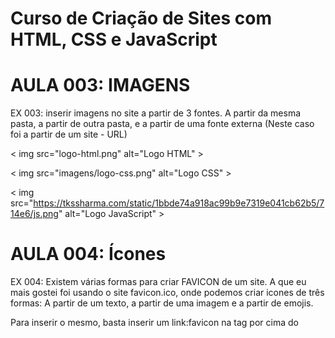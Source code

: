 # Curso de Criação de Sites com HTML, CSS e JavaScript

# AULA 003: IMAGENS
EX 003: inserir imagens no site a partir de 3 fontes. A partir da mesma pasta, a partir de outra pasta, e a partir de uma fonte externa (Neste caso foi a partir de um site - URL)

<!-- Inserir imagens a partir da mesma pasta -->
< img src="logo-html.png" alt="Logo HTML" >

<!-- Inserir imagens a partir de uma pasta dentro da pasta -->    
< img src="imagens/logo-css.png" alt="Logo CSS" >

<!-- Inserir uma pasta a partir de um site com um URL -->
< img src="https://tkssharma.com/static/1bbde74a918ac99b9e7319e041cb62b5/714e6/js.png" alt="Logo JavaScript" >

# AULA 004: Ícones
EX 004: Existem várias formas para criar FAVICON de um site. A que eu mais gostei foi usando o site favicon.ico, onde podemos criar icones de três formas: A partir de um texto, a partir de uma imagem e a partir de emojis.

Para inserir o mesmo, basta inserir um link:favicon na tag <head> por cima do <title> a tag < link rel="shortcut icon" href="html.ico" type = "image/x-icon" >

# AULA 006: Hierarquia de Títulos
EX 006: Para criar a hierarquia dos títulos é necessário inserir as tags <h1> até a <h6>

# AULA 008: Formatação - Negrito e Itálico

Quando quisermos negritar, não usamos < b >xxx< /b > passamos a usar os < Strong >xxx< /strong > e no itálico, já não usamos < i >xxx< /i >, mas sim < em >xxx< /em >. 

Usamos a tecla de Atalho Ctrl + Shift + P, para abrir o Wrap with abbreviation, para podermos colocar as tags de forma mais rápida, sem ter que estar constantemente abrir e fechar.

Outras Formatações:

EX 008 - CÓDIGO FONTE: São partes de um código.

O código fonte de um site é o conjunto de instruções em linguagem HTML (Hypertext Markup Language) que define a estrutura e o conteúdo de uma página da web. Basicamente, é o “esqueleto” de um site, contendo todas as marcações e comandos que ditam como a página deve ser exibida no navegador.

<code> <!-- Ao fazer simplesmente o code ele perde a indentação -->
    num = int(input('Digite um número'))
    if num % 2 == 0:
        print(f'O número {num} é PAR)
    else
        print(f'O número {num} é ÍMPAR)
    print('Fim do programa')
</code>

<pre>
    <code> <!-- usando assim, ele vai indentar, mas vai colocar o texto com as tabulações e na pagina vai aparecer mais a esquerda -->
        num = int(input('Digite um número'))
        if num % 2 == 0:
            print(f'O número {num} é PAR)
        else
            print(f'O número {num} é ÍMPAR)
        print('Fim do programa')
    </code>
</pre>

BLOCKQUOTE: é para criar sitações extraidas de um livro, por exemplo algo que alguém escreveu e nós queremos fazer referência desta frase. Então usamos a blockquote, escrevemos a passagem dentro do < blockquote > e usamos um parâmetro dentro dela cite="": < blockquote cite="" > e dentro deste colamos o link do site.

# AULA 009: LISTAS ORDENADAS E LISTAS NÃO ORDENADAS

LISTAS ORDENADAS: Para usar as Ordered List, usa-se a tag < ol > para delimitar a lista e < li > (list item) para identificar cada item da lista. A tag < ol > possui um parâmetro type, onde configuramos o tipo de marcador da lista atual. As opções de valores para esse parâmetro são:

‣ 1 - Valor padrão. Cria listas numeradas. Ex: 1, 2, 3, 4, …
‣ A - Cria listas alfabéticas em maiúsculas. Ex: A, B, C, D, …
‣ a - Cria listas alfabéticas em minúsculas. Ex: a, b, c, d, …
‣ I - Cria listas com algarismos romanos em maiúsculas. Ex: I, II, III, IV, …
‣ i - Cria listas com algarismos romanos em minúsculas. Ex: i, ii, iii, iv, …

Também podemos indicar o início da contagem usando o parâmetro start. Por exemplo, a tag < ol type=“I” start = “5” > vai gerar itens numerados como V, VI, VII, VIII, IX, … 

LISTAS NÃO ORDENADAS: Para criar uma unordered list, vamos usar a tag < ul > para delimitar a lista e a tag < li > para criar cada um dos seus itens internos. O marcador padrão é a bolinha preta totalmente preenchida (circle), mas existe a opção de configurar a propriedade type da tag < ul > com os seguintes valores:

‣ disc - padrão. Uma bola preta totalmente pintada
‣ circle - Uma bola com uma borda preta e sem preenchimento
‣ square - Um pequeno quadrado preto totalmente pintado

LISTAS DE DEFINIÇÃO

dl - Definiction List (Lista de Definição):
dt - Definiction Term (Termo de Definição):
dd - Definiction Description (Descrição da Definição):

< dl >
    < dt >HTML< /dt >
    < dd >Linguagem de marcação utilizada para criar o conteúdo do site.< /dd >
</dl>

# AULA 010: LIGAÇÕES EM TODA PARTE

Para criar um hyperlink, devemos criar âncoras através da tag <a>. O principal atributo dessa tag é o href, que cria uma referência hipertexto,  dentro do atributo href, o que colocamos foi uma URL completa para outro site.

Para poder controlar onde o site de destino vai abrir, podemos usar o atributo target, que suporta os seguintes valores:
‣ _blank: vai abrir o link em uma nova janela em branco
‣ _self: vai abrir o link na janela ou frame atual (padrão) 

* Ligações Externas: <a href="https://www.facebook.com/kenenediogo98" target="_blank" rel="External" >minha conta do facebook</a>
* Ligações Internas: <a href="noticias/pag003.html" rel="next" target="_self">Terceira página (notícias)</a>

para efetuar download de algum material em PDF, ou de um arquivo ZIP qualquer. Aqui vão alguns media types bem usados no nosso dia-a-dia:
‣ application/zip       ‣ text/html     ‣ text/css      ‣ text/javascript       ‣ video/mp4         ‣ video/H264            ‣ video/JPEG
‣ audio/aac             ‣ audio/mpeg    ‣ font/ttf      ‣ image/jpeg            ‣ image/png

* Links para Download: <a href="livro/10 - Ligações em toda parte.pdf" download="10 - Ligações em toda parte.pdf" target="_blank" type="application/pdf">Baixar o livro em PDF</a>

Existe um recurso bem interessante para links que é indicar qual é a natureza do destino usando o atributo rel. Esse atributo aceita vários valores, entre eles vou citar:

‣ next indica que o link é para a próxima parte do documento atual
‣ prev indica que o link é para a parte anterior do documento atual
‣ author indica que é um link para o site do autor do artigo atual
‣ external indica que é um link para outro site que não faz parte do site

# AULA 011: MÍDIAS (FOTOS E AUDIOS)

Aula 011: FOTOS

 <picture >
   < source media="(max-width: 750px)" srcset="imagens/foto-p.png" type="image/png" >
   < source media="(max-width: 1050px)" srcset="imagens/foto-m.png" type="image/png" >
   < img src="imagens/foto-g.png" alt="Imagem flexivel" >
< /picture >

É importante que existe uma ordem entre os <source>, e nessa nossa configuração, os itens mais acima sejam os menores tamanhos para max-width e que os seguintes sejam maiores, de forma crescente. O último item dentro de <picture> deve ser a imagem padrão.

Note que a tag < source > possui três atributos:

‣ type: vai indicar o media type da imagem que usamos (veja mais informações sobre media types no capítulo 10).
‣ srcset: vai configurar o nome da imagem que será carregada quando o tamanho indicado for atingido.
‣ media: indica o tamanho máximo a ser considerado para carregar a imagem indicada no atributo srcset.

Aula 011: AUDIOS

< audio preload="metadata" autoplay controls >
   < source src="midia/guanacast-33.mp3" type="audio/mpeg" >
   < source src="midia/guanacast-33.ogg" type="audio/ogg" >
   < source src="midia/guanacast-33.wav" type="audio/wav" >
   < p >Infelizmente seu navegador não consegue reproduzir áudio. < a href="midia/guanacast-33.mp3" >baixar o arquivo MP3< /a >< /p >
</audio>

Vamos analisar os principais atributos da tag <audio> antes de mais nada:

‣ O atributo preload: indica se o áudio será pré-carregado ou não e aceita três valores:
๏ metadata: vai carregar apenas as informações sobre o arquivo (tamanho, tempo, informações de direitos, etc)
๏ none: não vai carregar absolutamente nada até que o usuário clique no botão play ou um script inicie a reprodução
๏ auto: (padrão) vai carregar o arquivo de áudio inteiro assim que a página for carregada, mesmo que o usuário nunca aperte o play

‣ O atributo controls: vai apresentar o player na tela. Caso não seja colocado na tag < audio >, o controle será transparente e o usuário não poderá interagir com ele.
‣ O atributo autoplay: quando inserido, vai iniciar a reprodução do áudio assim que a página for carregada.
‣ O atributo loop: vai fazer com que o áudio seja repetido eternamente assim que terminar a sua reprodução.

Dentro da tag < audio >, adicionamos vários < source > com formatos diferentes do mesmo áudio. Coloque na parte de cima o seu formato favorito. Os demais só serão carregados caso o de cima falhe. Caso todos falhem, criamos um parágrafo que permite o download do arquivo MP3 para ouvir no player padrão do dispositivo.

# AULA 012: VÍDEOS

VÍDEOS

< video width="500" poster="imagens/limoes-capa.png" controls >
    < source src="midia/meu-video.mp4" type="video/mp4" >
    < source src="midia/meu-video.m4v" type="video/mp4" >
    < source src="midia/meu-video.webm" type="video/ogg" >
    < p >Seu navegador não tem compatibilidade com a reprodução de vídeos< /p >
< /video >

Atributos importantes ta tag video:

‣ width: vai indicar a largura que o vídeo vai ter na tela. Nesse exemplo, 600px.
‣ poster: configura uma imagem que vai aparecer como uma capa, enquanto o visitante não aperta o play para reproduzir o vídeo
‣ controls: vai configurar se os controles do vídeo vão aparecer na parte inferior da mídia. Por padrão, os controles não aparecerão, mas basta colocar a palavra controls na tag < video >.
‣ autoplay: diz para o navegador se o vídeo vai começar a tocar automaticamente, assim que a página for carregada.
‣ loop: vai reproduzir novamente o vídeo assim que ele terminar

# AULA 013: ESTILO INLINE

O Estilo inline, significa fazer a estilização nas tags HTML com CSS na própria linha.

< body style="background-color: lightskyblue; font-family: Arial, Helvetica, sans-serif; font-size: 20px;" >

    < h1 style="color:mediumblue; background-color: dodgerblue; font-size: 1.5em;">Capítulo 1</h1 >
    < h2 style="color: darkred; font-size: 1.2em;">Capítulo 1.1< /h2 >
    
    < h1 style="color:mediumblue; background-color: dodgerblue; font-size: 1.5em;" >Ca
    < h2 style="color: darkred; font-size: 1.2em;">Capítulo 2.1< /h2 >
    
    < p style="text-align: justify;">Lorem ipsum dolor sit amet consectetur adipisicing elit. Adipisci delectus debitis eligendi cumque quis consequuntur! Quas, velit dignissimos provident minima cumque, sed cum ab inventore ipsum natus ipsa error reiciendis.</p>

# AULA 014: ESTILOS LOCAIS / INTERNOS

A esitização do texto é feita dentro da Tag <Head>, com a tag:

 < Style >
    body{
       background-color: blue;
      }
< /style >

# AULA 015: Estilos Externos ESTILOS EXTERNOS

@charset "UTF-8";

body {
    background-color: lightsteelblue;
    font-family: Arial, Helvetica, sans-serif;
    font-size: 20px; }

h1 {
    color: darkblue;
    background-color: lightblue; }

h2 {
    color:darkred }

p {
    text-align: justify; }

a {
    text-decoration: none; }

# AULA 016

REPRESENTAÇÃO DE CORES:

Podemos fazer a representação de cores de tres maneiras:

<!-- Representação por códigos Hexadecimais; Decimal: 0 1 2 3 4 5 6 7 8 9; Hexadecimal: 0 1 2 3 4 5 6 7 8 9 A B C SD E F -->
< h2 style="background-color: #0000ff; color: #ffffff";">Exemplo de Cores 2< /h2 >

<!-- Representação por Código RGB (Red,Green, Blue) -->
< h2 style="background-color: rgb(0, 0, 255); color: rgb(255, 255, 255);" >Exemplo de Cores 3< /h2 >

<!-- Representação por Características de Cores: (Hue(matis), Saturation(saturação), Luminosity(luminosidade)) -->
< h2 style="background-color: hsl(240, 100%, 50%); color: hsl(0, 0%, 100%);">Exemplo de Cores 4< /h2 >

GRADIENTES (DEGRADE):

Para usar um gradiente, temos que usar a propriedade: "background-image", com a propriedade: "liner-gradient", e os seus atributos: "to right, white, blue", podemos usar também "to left", "to right", "to top", "to bottom", ou ainda usar em graus: 90deg, 45deg, -45deg, -90deg etc. Podemos ainda adicionar a percentagem de ocupação da cor a frente do código da cor.

< style >
        
	* { /* Configurações globais em CSS */
        	height: 100%;
       	}

        body{ /* para inserir gradiente, tem que usar essa propriedade: Background-image, com a propriedade: linear-gradient
            		
		background-image: linear-gradient(to right, #7A0FFF 1%, #C500FA, #FF00C3, #FF6500, #FFC300);
            	background-image: radial-gradient(circle, #7A0FFF, #C500FA, #FF00C3, #FF6500, #FFC300);
            	background-attachment: fixed; /* fundo fixo */
        }

< /style >



